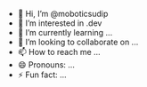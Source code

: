 - 👋 Hi, I’m @moboticsudip
- 👀 I’m interested in .dev
- 🌱 I’m currently learning ...
- 💞️ I’m looking to collaborate on ...
- 📫 How to reach me ...
- 😄 Pronouns: ...
- ⚡ Fun fact: ...

<!---
moboticsudip/moboticsudip is a ✨ special ✨ repository because its `README.md` (this file) appears on your GitHub profile.
You can click the Preview link to take a look at your changes.
--->
